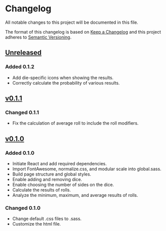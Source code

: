 # Changelog

All notable changes to this project will be documented in this file.

The format of this changelog is based on [Keep a Changelog](https://keepachangelog.com) and this project adheres to [Semantic Versioning](https://semver.org/).

## [Unreleased](<https://github.com/nai888/dice-roller/compare/v0.1.1...HEAD>)

### Added 0.1.2

- Add die-specific icons when showing the results.
- Correctly calculate the probability of various results.

## [v0.1.1](<https://github.com/nai888/dice-roller/compare/v0.1.0...v0.1.1>)

### Changed 0.1.1

- Fix the calculation of average roll to include the roll modifiers.

## [v0.1.0](<https://github.com/nai888/dice-roller/compare/e56c2f615ac986afaea71e5dde087087d2999443...v0.1.0>)

### Added 0.1.0

- Initiate React and add required dependencies.
- Import FontAwesome, normalize.css, and modular scale into global.sass.
- Build page structure and global styles.
- Enable adding and removing dice.
- Enable choosing the number of sides on the dice.
- Calculate the results of rolls.
- Analyze the minimum, maximum, and average results of rolls.

### Changed 0.1.0

- Change default .css files to .sass.
- Customize the html file.
